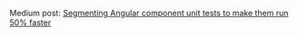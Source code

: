 Medium post: [Segmenting Angular component unit tests to make them run 50% faster](https://medium.com/@mstuartflood/segment-your-angular-component-unit-tests-to-make-them-run-50-faster-ff7ecee9cb26)

